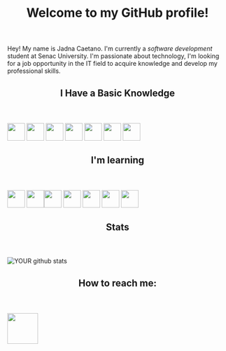 
<html>

<img src="https://komarev.com/ghpvc/?username=JadnaCaetano&style=flat-square&color=blue" alt=""/>
	
</div><header><h1>Welcome to my GitHub profile!</h1></header>
    	
Hey! My name is Jadna Caetano. I'm currently a <i>software development</i> student at Senac University.
I'm passionate about technology, I'm looking for a job opportunity in the IT field to acquire knowledge and develop my professional skills.


<header><h2>I Have a Basic Knowledge </h2></header> 

<img src="https://cdn.jsdelivr.net/gh/devicons/devicon/icons/java/java-original.svg" width="40" height="40"/> <img src="https://cdn.jsdelivr.net/gh/devicons/devicon/icons/c/c-original.svg" width="40" height="40"/> <img src="https://cdn.jsdelivr.net/gh/devicons/devicon/icons/cplusplus/cplusplus-original.svg" width="40" height="40"/> <img src="https://cdn.jsdelivr.net/gh/devicons/devicon/icons/git/git-original.svg" width="40" height="40"/> <img src="https://cdn.jsdelivr.net/gh/devicons/devicon/icons/github/github-original.svg" width="40" height="40"/> <img src="https://cdn.jsdelivr.net/gh/devicons/devicon/icons/mysql/mysql-plain-wordmark.svg" width="40" height="40"/> <img src="https://cdn.jsdelivr.net/gh/devicons/devicon/icons/postgresql/postgresql-plain-wordmark.svg" width="40" height="40"/>

	
<header><h2>I'm learning </h2></header>   
	
<img src="https://cdn.jsdelivr.net/gh/devicons/devicon/icons/python/python-original-wordmark.svg" width="40" height="40"/> <img src="https://cdn.jsdelivr.net/gh/devicons/devicon/icons/html5/html5-plain-wordmark.svg" width="40" height="40"/><img src="https://cdn.jsdelivr.net/gh/devicons/devicon/icons/css3/css3-plain-wordmark.svg" width="40" height="40"/> <img
src="https://cdn.jsdelivr.net/gh/devicons/devicon/icons/javascript/javascript-original.svg" width="40" height="40"/> <img src="https://cdn.jsdelivr.net/gh/devicons/devicon/icons/typescript/typescript-original.svg" width="40" height="40"/> <img src="https://cdn.jsdelivr.net/gh/devicons/devicon/icons/react/react-original-wordmark.svg" width="40" height="40"/> <img src="https://cdn.jsdelivr.net/gh/devicons/devicon/icons/dart/dart-original.svg" width="40" height="40"/> 
          
          			
<header><h2>Stats</h2></header>   
     
![YOUR github stats](https://github-readme-stats.vercel.app/api?username=JadnaCaetano)
	
<header><h2>How to reach me:</header></h2> 

[<img src="https://cdn.jsdelivr.net/gh/devicons/devicon/icons/linkedin/linkedin-original-wordmark.svg?&style=for-the-badge&logo=linkedin&logoColor=white" width="70" height="70"/>](https://www.linkedin.com/in/jadna-caetano-b327b7233) 
			            			
</html>

